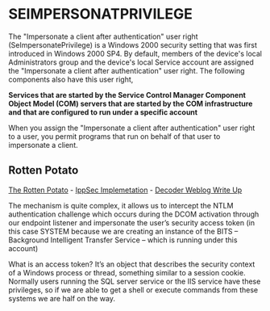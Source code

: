 # SEIMPERSONATPRIVILEGE
The "Impersonate a client after authentication" user right (SeImpersonatePrivilege) is a Windows 2000 security setting that was first introduced in Windows 2000 SP4. By default, members of the device's local Administrators group and the device's local Service account are assigned the "Impersonate a client after authentication" user right. The following components also have this user right,

**Services that are started by the Service Control Manager Component Object Model (COM) servers that are started by the COM infrastructure and that are configured to run under a specific account**

When you assign the "Impersonate a client after authentication" user right to a user, you permit programs that run on behalf of that user to impersonate a client. 

## Rotten Potato
[The Rotten Potato](https://github.com/breenmachine/RottenPotatoNG) - [IppSec Implemetation](https://youtu.be/EKGBskG8APc?t=1310) - [Decoder Weblog Write Up](https://decoder.cloud/2017/12/23/the-lonely-potato/)

The mechanism is quite complex, it allows us to intercept the NTLM authentication challenge which occurs during the  DCOM activation through  our endpoint listener and impersonate the user’s security access  token  (in this case SYSTEM because we are creating an instance of the BITS – Background Intelligent Transfer Service – which  is running under this account)

What is an access token? It’s  an object that describes the security context of a Windows process or thread, something similar to a session cookie. Normally users running the SQL server service or the IIS service have these privileges,  so if we are able to get a shell or execute commands from these systems we are half on the way.



